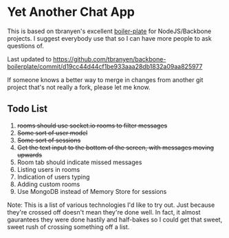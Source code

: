 Yet Another Chat App
====================

This is based on tbranyen's excellent [boiler-plate](https://github.com/tbranyen/backbone-boilerplate/tree/amd) for NodeJS/Backbone projects.  I suggest everybody use that so I can have more people to ask questions of.

Last updated to https://github.com/tbranyen/backbone-boilerplate/commit/d19cc44d44cf1be933aaa28db1832a09aa825977

If someone knows a better way to merge in changes from another git project that's not really a fork, please let me know.

## Todo List ##
1. ~~rooms should use socket.io rooms to filter messages~~
2. ~~Some sort of user model~~
3. ~~Some sort of sessions~~
4. ~~Get the text input to the bottom of the screen, with messages moving upwards~~
5. Room tab should indicate missed messages
6. Listing users in rooms
7. Indication of users typing
8. Adding custom rooms
9. Use MongoDB instead of Memory Store for sessions

Note: This is a list of various technologies I'd like to try out.  Just because they're crossed off doesn't mean they're done well.  In fact, it almost gaurantees they were done hastily and half-bakes so I could get that sweet, sweet rush of crossing something off a list.
